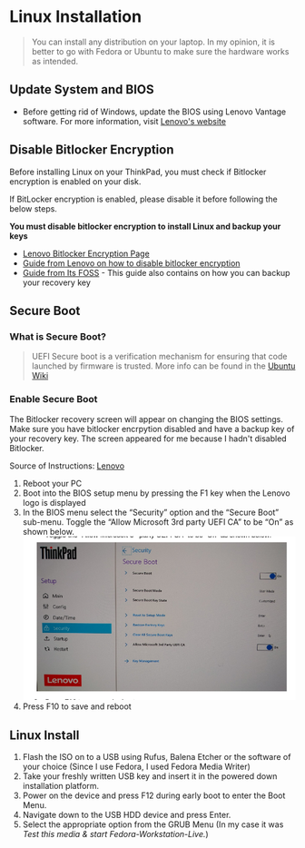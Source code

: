 # Linux Installation
> You can install any distribution on your laptop. In my opinion, it is better to go with Fedora or Ubuntu to make sure the hardware works as intended.
## Update System and BIOS
- Before getting rid of Windows, update the BIOS using Lenovo Vantage software. For more information, visit [Lenovo's website](https://support.lenovo.com/td/en/videos/vid500028-how-to-get-the-latest-drivers-and-bios-with-lenovo-vantage)

## Disable Bitlocker Encryption
<div class="warning">
Before installing Linux on your ThinkPad, you must check if Bitlocker encryption is enabled on your disk.

If BitLocker encryption is enabled, please disable it before following the below steps.

</div> 

**You must disable bitlocker encryption to install Linux and backup your keys**

- [Lenovo Bitlocker Encryption Page](https://support.lenovo.com/us/en/solutions/ht506878)
- [Guide from Lenovo on how to disable bitlocker encryption](https://support.lenovo.com/us/en/solutions/ht515213-how-to-turn-off-bitlocker-in-windows-10-or-windows-11)
- [Guide from Its FOSS](https://itsfoss.com/dual-boot-ubuntu-windows-bitlocker/) - This guide also contains on how you can backup your recovery key

## Secure Boot
### What is Secure Boot?
> UEFI Secure boot is a verification mechanism for ensuring that code launched by firmware is trusted. More info can be found in the [Ubuntu Wiki](https://wiki.ubuntu.com/UEFI/SecureBoot)

### Enable Secure Boot
<div class="warning">
The Bitlocker recovery screen will appear on changing the BIOS settings.
Make sure you have bitlocker encrpytion disabled and have a backup key of your recovery key. The screen appeared for me because I hadn't disabled Bitlocker. 
</div>

Source of Instructions: [Lenovo](https://download.lenovo.com/pccbbs/mobiles_pdf/Enable_Secure_Boot_for_Linux_Secured-core_PCs.pdf)

1. Reboot your PC
2. Boot into the BIOS setup menu by pressing the F1 key when the Lenovo logo is displayed
3. In the BIOS menu select the “Security” option and the “Secure Boot” sub-menu. Toggle the “Allow Microsoft 3rd party UEFI CA” to be “On” as shown below.
![BIOS of Lenovo](image.png)
4. Press F10 to save and reboot
## Linux Install
1. Flash the ISO on to a USB using Rufus, Balena Etcher or the software of your choice (Since I use Fedora, I used Fedora Media Writer)
2. Take your freshly written USB key and insert it in the powered down installation platform.
3. Power on the device and press F12 during early boot to enter the Boot Menu.
4. Navigate down to the USB HDD device and press Enter.
5. Select the appropriate option from the GRUB Menu (In my case it was *Test this media & start Fedora-Workstation-Live.*)
